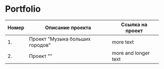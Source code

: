 # Portfolio

|Номер|Описание проекта|Ссылка на проект|
|-----------|-----------|-----------|
|1.|Проект "Музыка больших городов"|more text|
|2.|Проект ""|more and longer text|
